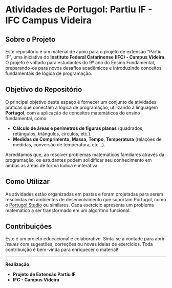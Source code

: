 # Atividades de Portugol: Partiu IF - IFC Campus Videira

## Sobre o Projeto

Este repositório é um material de apoio para o projeto de extensão "Partiu IF", uma iniciativa do **Instituto Federal Catarinense (IFC) - Campus Videira**. O projeto é voltado para estudantes do 9º ano do Ensino Fundamental, preparando-os para novos desafios acadêmicos e introduzindo conceitos fundamentais de lógica de programação.

## Objetivo do Repositório

O principal objetivo deste espaço é fornecer um conjunto de atividades práticas que conectam a lógica de programação, utilizando a linguagem **Portugol**, com a aplicação de conceitos matemáticos do ensino fundamental, como:

-   **Cálculo de áreas e perímetros de figuras planas** (quadrados, retângulos, triângulos, círculos, etc.).
-   **Medidas de Comprimento, Massa, Tempo, Temperatura** (relações de medidas, conversão de temperatura, etc...).

Acreditamos que, ao resolver problemas matemáticos familiares através da programação, os estudantes podem solidificar seu conhecimento em ambas as áreas de forma lúdica e interativa.

## Como Utilizar

As atividades estão organizadas em pastas e foram projetadas para serem resolvidas em ambientes de desenvolvimento que suportam Portugol, como o [Portugol Studio](https://portugol.dev/) ou similares. Cada exercício apresenta um problema matemático a ser transformado em um algoritmo funcional.

## Contribuições

Este é um projeto educacional e colaborativo. Sinta-se à vontade para abrir *issues* com sugestões, correções ou novas ideias de exercícios. Toda contribuição é bem-vinda para enriquecer o material!

---
**Realização:**
* **Projeto de Extensão Partiu IF**
* **IFC - Campus Videira**
